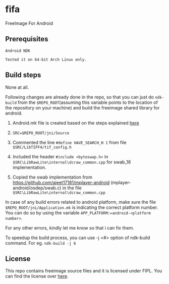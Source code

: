 fifa
====

FreeImage For Android

Prerequisites
-------------

    Android NDK
    
    Tested it on 64-bit Arch Linux only.

Build steps
-----------

None at all.



Following changes are already done in the repo, so that you can just do `ndk-build` from the `$REPO_ROOT`(assuming this variable points to the location of the repository on your machine) and build the freeimage shared library for android.
    
1. Android.mk file is created based on the steps explained [here](http://recursify.com/blog/2013/05/25/building-freeimage-for-android)
 
2. `SRC=$REPO_ROOT/jni/Source`

3. Commented the line `#define HAVE_SEARCH_H 1` from file `$SRC/LibTIFF4/tif_config.h`
    
4. Included the header `#include <byteswap.h>` in `$SRC\LibRawLite\internal\dcraw_common.cpp`
       for swab_16 implementation.
    
5. Copied the swab implementation from https://github.com/ajeet17181/mplayer-android
       (mplayer-android/osdep/swab.c) in the file `$SRC\LibRawLite\internal\dcraw_common.cpp`
    
In case of any build errors related to android platform, make sure the file `$REPO_ROOT/jni/Application.mk` is indicating the correct platform number. You can do so by using the variable `APP_PLATFORM:=android-<platform number>`.

For any other errors, kindly let me know so that i can fix them.

To speedup the build process, you can use -j <#> option of ndk-build command.
For eg. `ndk-build -j 6`

License
-------
This repo contains freeimage source files and it is licensed under FIPL. You can find the license over [here](http://freeimage.sourceforge.net/freeimage-license.txt).
